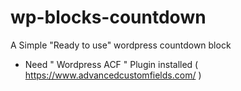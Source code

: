 # wp-blocks-countdown
A Simple "Ready to use" wordpress countdown block

- Need " Wordpress ACF " Plugin installed ( https://www.advancedcustomfields.com/ )
